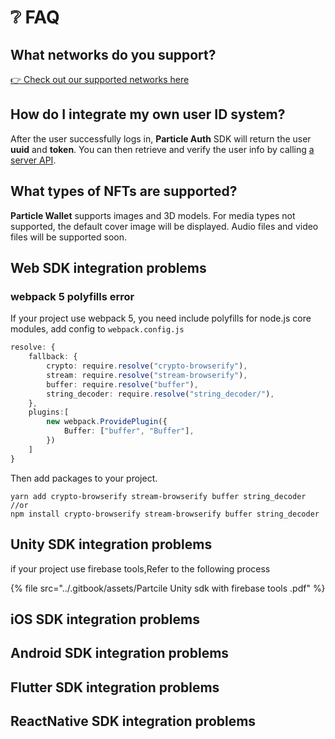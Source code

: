 # ❔ FAQ

## What networks do you support?

[👉 Check out our supported networks here](../overview/available-networks/)

## How do I integrate my own user ID system?

After the user successfully logs in, **Particle Auth** SDK will return the user **uuid** and **token**. You can then retrieve and verify the user info by calling [a server API](auth-service/sdks/server-api.md).

## What types of NFTs are supported?

**Particle Wallet** supports images and 3D models. For media types not supported, the default cover image will be displayed. Audio files and video files will be supported soon.

## Web SDK integration problems

### webpack 5 polyfills error

If your project use webpack 5, you need include polyfills for node.js core modules, add config to `webpack.config.js`

```typescript
resolve: {
    fallback: {
        crypto: require.resolve("crypto-browserify"),
        stream: require.resolve("stream-browserify"),
        buffer: require.resolve("buffer"),
        string_decoder: require.resolve("string_decoder/"),
    },
    plugins:[
        new webpack.ProvidePlugin({
            Buffer: ["buffer", "Buffer"],
        })
    ]
}
```

Then add packages to your project.

```
yarn add crypto-browserify stream-browserify buffer string_decoder
//or
npm install crypto-browserify stream-browserify buffer string_decoder
```



## Unity SDK integration problems

if your project use firebase tools,Refer to the following process

{% file src="../.gitbook/assets/Partcile Unity sdk with firebase tools .pdf" %}

## iOS SDK integration problems

## Android SDK integration problems



## Flutter SDK integration problems

## ReactNative SDK integration problems











